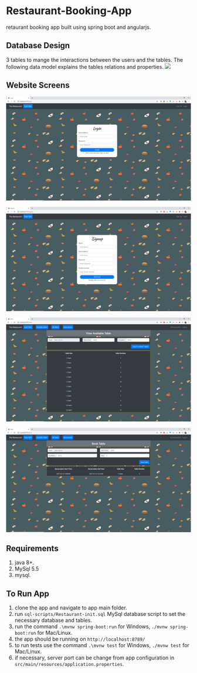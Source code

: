 # Restaurant-Booking-App
retaurant booking app built using spring boot and angularjs. 



## Database Design 
3 tables to mange the interactions between the users and the tables.
The following data model explains the tables relations and properties. 
![](project_presentation_images/ER.png?raw=true)

## Website Screens

![](presentation-images/screens-1.png?raw=true)
<br>

![](presentation-images/screens-2.png?raw=true)
<br>

![](presentation-images/screens-3.png?raw=true)
<br>

![](presentation-images/screens-4.png?raw=true)
<br>


## Requirements
1. java 8+.
2. MySql 5.5
3. mysql.


## To Run App
1. clone the app and navigate to app main folder.  
2. run `sql-scripts/Restaurant-init.sql` MySql database script to set the necessary database and tables. 
3. run the command `.\mvnw spring-boot:run` for Windows,  `./mvnw spring-boot:run` for Mac/Linux.
4. the app should be running on `http://localhost:8789/`
5. to run tests use the command `.\mvnw test` for Windows,  `./mvnw test` for Mac/Linux.
6. if necessary, server port can be change from app configuration in `src/main/resources/application.properties`.



